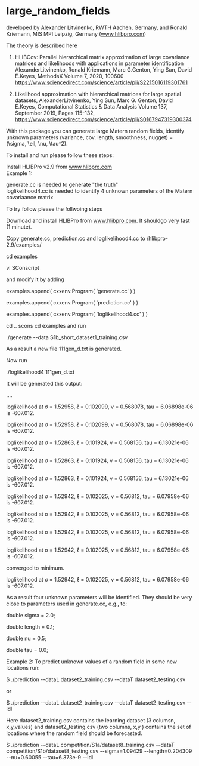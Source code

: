 # large_random_fields

developed by Alexander Litvinenko, RWTH Aachen, Germany, 
and Ronald Kriemann, MIS MPI Leipzig, Germany (www.hlibpro.com)

The theory is described here

1) HLIBCov: Parallel hierarchical matrix approximation of large covariance matrices and likelihoods with applications in parameter identification
AlexanderLitvinenko, Ronald Kriemann, Marc G.Genton, Ying Sun, David E.Keyes,
MethodsX
Volume 7, 2020, 100600
https://www.sciencedirect.com/science/article/pii/S2215016119301761

2) Likelihood approximation with hierarchical matrices for large spatial datasets,
AlexanderLitvinenko, Ying Sun, Marc G. Genton, David E.Keyes, Computational Statistics & Data Analysis
Volume 137, September 2019, Pages 115-132,
https://www.sciencedirect.com/science/article/pii/S0167947319300374 

With this package you can generate large Matern random fields, identify unknown parameters 
(variance, cov. length, smoothness, nugget) = (\sigma, \ell, \nu, \tau^2).

To install and run please follow these steps:

Install HLIBPro v2.9 from www.hlibpro.com  
Example 1:  
  
generate.cc is needed to generate "the truth"  
loglikelihood4.cc is needed to identify 4 unknown parameters of the Matern covariaance matrix

To try follow please the follwoing steps

Download and install HLIBPro from www.hlibpro.com. It shouldgo very fast (1 minute).


Copy generate.cc, prediction.cc and loglikelihood4.cc to /hlibpro-2.9/examples/  

cd examples  

 vi SConscript  
 
 and modify it by adding 
 
 examples.append( cxxenv.Program( 'generate.cc' ) ) 
 
 examples.append( cxxenv.Program( 'prediction.cc' ) ) 
 
 examples.append( cxxenv.Program( 'loglikelihood4.cc' ) )  
 
 cd .. 
 scons 
 cd examples 
 and run 

./generate --data S1b_short_dataset1_training.csv 

As a result a new file 111gen_d.txt is generated.

Now run  

 ./loglikelihood4 111gen_d.txt  
 
 It will be generated this output:  
 
 ....  
 
  loglikelihood at  σ = 1.52958, ℓ = 0.102099, ν = 0.568078, tau = 6.06898e-06   is -607.012.  
  
  loglikelihood at  σ = 1.52958, ℓ = 0.102099, ν = 0.568078, tau = 6.06898e-06   is -607.012. 
  
  loglikelihood at  σ = 1.52863, ℓ = 0.101924, ν = 0.568156, tau = 6.13021e-06   is -607.012. 
  
  loglikelihood at  σ = 1.52863, ℓ = 0.101924, ν = 0.568156, tau = 6.13021e-06   is -607.012. 
  
  loglikelihood at  σ = 1.52863, ℓ = 0.101924, ν = 0.568156, tau = 6.13021e-06   is -607.012. 
  
  loglikelihood at  σ = 1.52942, ℓ = 0.102025, ν = 0.56812, tau = 6.07958e-06   is -607.012. 
  
  loglikelihood at  σ = 1.52942, ℓ = 0.102025, ν = 0.56812, tau = 6.07958e-06   is -607.012. 
  
  loglikelihood at  σ = 1.52942, ℓ = 0.102025, ν = 0.56812, tau = 6.07958e-06   is -607.012. 
  
  loglikelihood at  σ = 1.52942, ℓ = 0.102025, ν = 0.56812, tau = 6.07958e-06   is -607.012. 
  
converged to minimum. 

  loglikelihood at  σ = 1.52942, ℓ = 0.102025, ν = 0.56812, tau = 6.07958e-06   is -607.012. 
  
  


As a result four unknown parameters will be identified. They should be very close to parameters used in generate.cc, e.g., to:  

  double  sigma  = 2.0;  
  
  double  length = 0.1;  
  
  double  nu     = 0.5;  
  
  double  tau    = 0.0;  
  
  
  Example 2:
  To predict unknown values of a random field in some new locations run: 
  
   $ ./prediction --dataL dataset2_training.csv --dataT dataset2_testing.csv 
   
   or
   
   $ ./prediction --dataL dataset2_training.csv --dataT dataset2_testing.csv --ldl
   
   Here dataset2_training.csv contains the learning dataset (3 columsn, x,y,values) and 
   dataset2_testing.csv  (two columns, x,y ) contains the set of locations where the random field should be forecasted.
   
   $  ./prediction --dataL competition/S1a/dataset8_training.csv --dataT competition/S1b/dataset8_testing.csv --sigma=1.09429 --length=0.204309 --nu=0.60055 --tau=6.373e-9 --ldl


